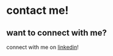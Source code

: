 # contact me!
## want to connect with me? 
connect with me on [linkedin](https://www.linkedin.com/in/dayoung-lee-/)!

